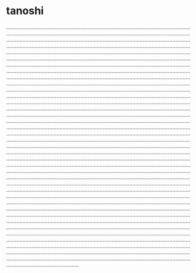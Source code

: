 # tanoshi
.........................................................................................................................................................................................................................................................................................................................................................................................................................................................................................................................................................................................................................................................................................................................................................................................................................................................................................................................................................................................................................................................................................................................................................................................................................................................................................................................................................................................................................................................................................................................................................................................................................................................................................................................................................................................................................................................................................................................................................................................................................................................................................................................................................................................................................................................................................................................................................................................................................................................................................................................................................................................................................................................................................................................................................................................................................................................................................................................................................................................................................................................................................................................................................................................................................................................................................................................................................................................................................................................................................................................................................................................................................................................................................................................................................................................................................................................................................................................................................................................................................................................................................................................................................................................................................................................................................................................................................................................................................................................................................................................................................................................................................................................................................................................................................................................................................................................................................................................................................